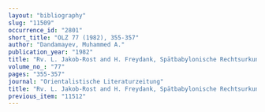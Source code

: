 ```yaml
---
layout: "bibliography"
slug: "11509"
occurrence_id: "2801"
short_title: "OLZ 77 (1982), 355-357"
author: "Dandamayev, Muhammed A."
publication_year: "1982"
title: "Rv. L. Jakob-Rost and H. Freydank, Spätbabylonische Rechtsurkunden und Wirtschaftstexte aus Uruk (VS 20 = NF 4)"
volume_no_: "77"
pages: "355-357"
journal: "Orientalistische Literaturzeitung"
title: "Rv. L. Jakob-Rost and H. Freydank, Spätbabylonische Rechtsurkunden und Wirtschaftstexte aus Uruk (VS 20 = NF 4)"
previous_item: "11512"
---
```

